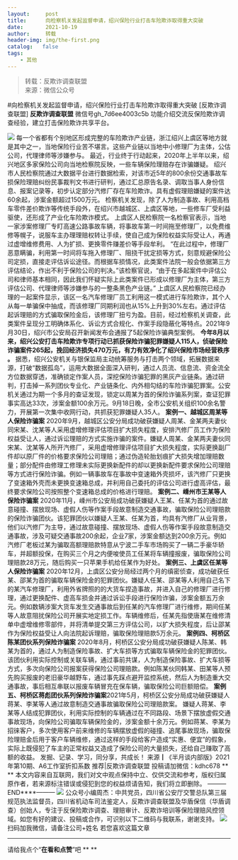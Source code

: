 ```yaml
---
layout:     post
title:      向检察机关发起监督申请，绍兴保险行业打击车险欺诈取得重大突破
date:       2021-10-19
author:     转载
header-img: img/the-first.png
catalog:   false
tags:
    - 其他
---
```


<blockquote><p>转载：反欺诈调查联盟<br>
来源：微信公众号</p></blockquote>

#向检察机关发起监督申请，绍兴保险行业打击车险欺诈取得重大突破
[反欺诈调查联盟]
**反欺诈调查联盟**
微信号gh_7d6ee4003c5b
功能介绍交流反保险欺诈调查经验，建立打击保险欺诈共享平台。

![]({{site.baseurl}}/postimg/L6usUGPiatBSWGYp5mmoV4FmUTn8YxdcdIrmgBkJXgpgTsPHdib9KAZ78jiaaGvicNpT7xryGfPh5ARVn4uBtjju2Q.jpeg)
每一个省都有个别地区形成完整的车险欺诈产业链，浙江绍兴上虞区等地方就是其中之一，当地保险行业苦不堪言。这些产业链以当地中小修理厂为主体，公估公司，代理律师等涉嫌参与。
最近，行业终于行动起来，2020年上半年以来，绍兴地区多家保险公司向当地检察院反映，一些车辆保险理赔存在诈骗嫌疑。
绍兴市人民检察院通过大数据平台进行数据检索，对该市近5年的800余份交通事故车损保险理赔纠纷民事裁判文书进行研判，通过汇总原告名录、调取当事人身份信息、报案记录等，初步认定部分汽修厂存在车险欺诈。具有虚假理赔嫌疑的案件达60余起，涉案金额超过1500万元。
检察机关发现，除了人为制造事故、利用高档车零件差价欺诈等传统手段外，在绍兴市越城区、上虞区等地，一些修车厂受利益驱使，还形成了产业化车险欺诈模式。
上虞区人民检察院一名检察官表示，当地一家涉案修理厂专盯高速公路事故车辆，将事故车第一时间拖至修理厂，以免费维修等幌子，说服车主办理理赔权转让手续，使自己成为保险权益实际受让人，再通过虚增维修费用、人为扩损、更换零件赚差价等手段牟利。
“在此过程中，修理厂恶意瞒骗，利用第一时间将车拖入修理厂、阻挠干扰定损等方式，刻意规避保险公司定损，直接走评估诉讼途径。而根据车损情况，此类案件法院一般会依据第三方评估结论，作出不利于保险公司的判决。”该检察官说，“由于在多起案件中评估公司和律师基本相同，因此我们怀疑实际上此类案件已形成以修理厂为主体，第三方评估公司、代理律师等涉嫌参与的一整条黑色产业链。”
上虞区人民检察院已经办理的一起案件显示，该区一名汽车修理厂员工利用这一模式进行车险欺诈，其个人从每一单骗保中抽成，而该修理厂同期利润也从15%上升到30%左右。通过评估起诉理赔的方式骗取保险金后，该修理厂扭亏为盈。目前，经过检察机关调查，此类案件呈现分工明确体系化、诉讼方式合规化、作案手段隐蔽化等特点。2021年9月30日，绍兴市公安局召开新闻发布会通报了5起保险诈骗典型案例。
**今年8月以来，绍兴公安打击车险欺诈专项行动已抓获保险诈骗犯罪嫌疑人115人，侦破保险诈骗案件265起，挽回经济损失470万元，有力有效净化了绍兴保险市场经营秩序**
**。**
据悉，绍兴公安机关与银保监局主动统筹服务与打击两个领域，拓展数据来源，打破“数据孤岛”，运用大数据全面深入研判，通过人员流、信息流、资金流全方位数据穿透，准确锁定作案人员，深挖保险诈骗犯罪的黑灰产业链条。通过研判，打击掉一系列团伙专业化、产业链条化、内外相勾结的车险诈骗犯罪案。公安机关通过为期一个多月的查证发现，锁定以周某为首的保险诈骗系列案，查证犯罪事实高达33次，涉案金额100余万元。9月18日晚，全市公安机关组织100余名警力，开展第一次集中收网行动，共抓获犯罪嫌疑人35人。
**案例一、越城区周某等人保险诈骗案**
2020年9月，越城区公安分局成功破获嫌疑人周某、金某两夫妻伙同宋某、沈某等人采用虚增修理评估项目扩大损失程度，安排汽修厂员工作为保险权益受让人，通过诉讼理赔的方式实施诈骗的案件。嫌疑人周某、金某两夫妻伙同宋某、沈某等人所开汽修厂，采用虚增修理评估项目扩大损失程度，实际更换副厂件却以原厂件的价格要求保险公司理赔；通过伪造轮胎划痕扩大损失增加理赔数量；部分配件由修理工修理未实际更换新配件的却以更换新配件要求保险公司理赔等方式进行保险诈骗。例如一辆事故车在事故中变速箱外壳损坏，该汽修厂只更换了变速箱外壳而未更换变速箱总成，并利用自己委托的评估公司进行虚高评估，最终要求保险公司按照整个变速箱总成的价格进行理赔。
**案例二、嵊州市王某等人保险诈骗案**
2020年11月，嵊州市公安局成功破获嫌疑人王某、任某为首的通过故意碰撞、摆放现场、虚假人伤等作案手段故意制造交通事故，骗取保险公司理赔款的保险诈骗团伙。该犯罪团伙以嫌疑人王某、任某为首，均具有汽修厂从业背景，他们以汽修厂为主导，通过故意碰撞、摆放现场、虚假人伤等作案手段故意制造交通事故，涉及可疑交通事故200余起，企业7家，涉案金额达到200余万元。例如汽修厂老板过某为骗取高额理赔款特意从宁波二手车市场购买了一辆二手豪华轿车，并超额投保，在购买三个月之内便唆使员工任某将车辆撞报废，骗取保险公司理赔款28万元，随后购买一只苹果手机给任某作为好处。
**案例三、上虞区任某等人保险诈骗案**
2020年12月，上虞区公安分局经过两个月的缜密侦查，成功破获任某、邵某为首的骗取车辆保险金的犯罪团伙。嫌疑人任某、邵某等人利用自己名下的某汽车修理厂，利用外省牌照的的大货车捏造事故，并进入自己的修理厂进行修理，通过更换配件、虚高车损金并通过诉讼手段进行保险诈骗，涉案金额五万余元。例如数辆涉案大货车发生交通事故后到任某的汽车修理厂进行维修，期间任某等人故意阻扰保险公司开展实地定损工作。车辆维修后，任某先指使唐某在维修清单中虚增维修零部件，并将清单提交第三方评估公司，以扩大损失程度，后让邵某作为保险权益受让人向法院起诉理赔，骗取保险理赔款5万余元。
**案例四、柯桥区陈某团伙系列保险诈骗案**
2020年8月，柯桥区公安分局成功破获嫌疑人陈某、韩某为首的，通过人为制造保险事故、扩大车损等方式骗取车辆保险金的犯罪团伙。该团伙利用实际控制或关联车辆，通过事前共谋，人为制造保险事故、扩大车损等方式，多次向保险公司报案获得保险公司理赔款。例如陈某伙同韩某、田某等人预先购买报废的老旧豪华越野车，通过事先踩点避开监控系统，然后人为制造重大交通事故，事后相互串联以报废车辆冒充在保车辆，骗取保险公司巨额赔偿。
**案例五、柯桥区蒋彪团伙系列保险诈骗案**2021年5月，柯桥区公安分局成功破获嫌疑人蒋某、李某等人通过故意制造交通事故骗取保险公司理赔款案。
嫌疑人蒋某、李某等人结成犯罪团伙，利用实际控制的车辆通过在不同路段、场景下摆放虚假交通事故现场，向保险公司骗取车辆保险金的，涉案金额十余万元。例如蒋某、李某为招徕客户，多次使用客户前来维修的车辆摆放虚假的碰撞、追尾事故现场，骗取保险理赔金后用于客户车辆维修，通过这样的手段给客户造成“实惠、便宜”的假象，实际上既侵犯了车主的正常权益又造成了保险公司的大量损失，还给自己赚取了高额的收益。
发掘、记录、学习，同分享，共成长！
来源┃《半月谈内部版》2021年第10期、A6工作室折扣系数
推荐|反欺诈调查联盟
投稿请加微信：kdhc678
**
**
本文内容来自互联网，我们对文中观点保持中立、仅供交流和参考，版权归属原作者，若来源标注错误或侵犯到您的权益烦请告知，我们将立即删除。
———END****———
![]({{site.baseurl}}/postimg/L6usUGPiatBSs5Yxdp5NU9dpdqWanE7Mq7XpTo0mwlia1gia9NNFGTRYKdpVvrK2KgpAPictg52F8U9sicXI1jQ1dzA.jpeg)
公众号小编周杰：中共党员，四川省公安厅交警总队第三届规范执法监督员，四川省机动车司法鉴定人，反欺诈调查联盟及华盾保信（华盾调查）创始人，专注于反保险欺诈调查、理赔审计、反欺诈培训等保险理赔风控领域。如您有好的建议、投稿或合作，可识别以下二维码与我联系，谢谢支持。
![]({{site.baseurl}}/postimg/L6usUGPiatBQLNFXicXXQxXBwjwUmJlPGF0q5ZibOM9kCzhXR7EE7aTbgZIVibDd94F2CTC1GUb6zkDHLFKrVHibfjg.jpeg)
扫码加我微信，请备注公司+姓名
若您喜欢这篇文章
****
请给我点个“**在看和点赞**”吧
**
**
​
